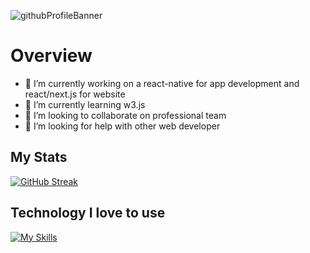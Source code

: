 ![githubProfileBanner](https://github.com/Jillurcf/jillurcf/assets/112783203/4613ad18-564d-461d-89d9-85c4ef18dd9f)


# Overview

- 🔭 I’m currently working on a react-native for app development and react/next.js for website
- 🌱 I’m currently learning w3.js
- 👯 I’m looking to collaborate on professional team
- 🤔 I’m looking for help with other web developer

## My Stats
[![GitHub Streak](https://github-readme-streak-stats.herokuapp.com?user=jillurcf)](https://git.io/streak-stats)

## Technology I love to use
[![My Skills](https://skillicons.dev/icons?i=js,react,nodejs,mongodb,html,tailwind,firebase)](https://skillicons.dev)

